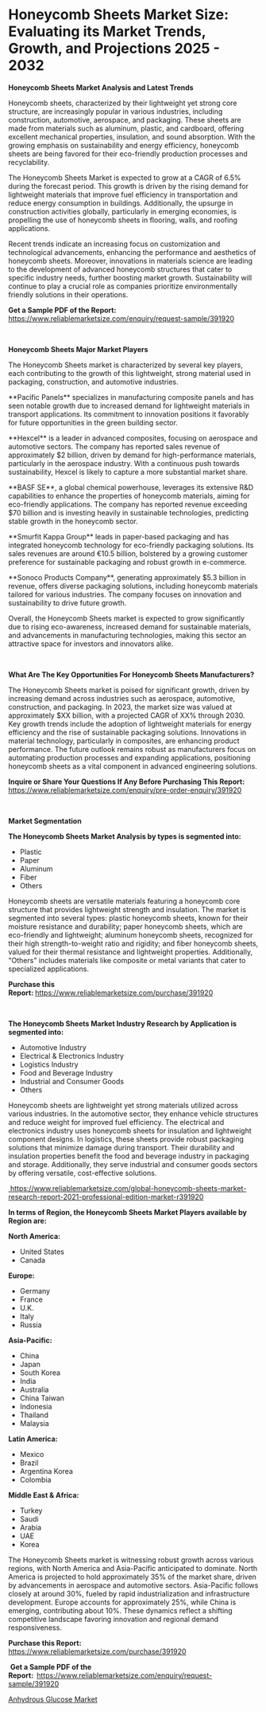 <p><h1>Honeycomb Sheets Market Size: Evaluating its Market Trends, Growth, and Projections 2025 - 2032</h1></p><p><strong>Honeycomb Sheets Market Analysis and Latest Trends</strong></p>
<p><p>Honeycomb sheets, characterized by their lightweight yet strong core structure, are increasingly popular in various industries, including construction, automotive, aerospace, and packaging. These sheets are made from materials such as aluminum, plastic, and cardboard, offering excellent mechanical properties, insulation, and sound absorption. With the growing emphasis on sustainability and energy efficiency, honeycomb sheets are being favored for their eco-friendly production processes and recyclability.</p><p>The Honeycomb Sheets Market is expected to grow at a CAGR of 6.5% during the forecast period. This growth is driven by the rising demand for lightweight materials that improve fuel efficiency in transportation and reduce energy consumption in buildings. Additionally, the upsurge in construction activities globally, particularly in emerging economies, is propelling the use of honeycomb sheets in flooring, walls, and roofing applications. </p><p>Recent trends indicate an increasing focus on customization and technological advancements, enhancing the performance and aesthetics of honeycomb sheets. Moreover, innovations in materials science are leading to the development of advanced honeycomb structures that cater to specific industry needs, further boosting market growth. Sustainability will continue to play a crucial role as companies prioritize environmentally friendly solutions in their operations.</p></p>
<p><strong>Get a Sample PDF of the Report:&nbsp;</strong> <a href="https://www.reliablemarketsize.com/enquiry/request-sample/391920?utm_campaign=2281&utm_medium=2&utm_source=Github&utm_content=ia&utm_term=29032025&utm_id=honeycomb-sheets">https://www.reliablemarketsize.com/enquiry/request-sample/391920</a></p>
<p>&nbsp;</p>
<p><strong>Honeycomb Sheets Major Market Players</strong></p>
<p><p>The Honeycomb Sheets market is characterized by several key players, each contributing to the growth of this lightweight, strong material used in packaging, construction, and automotive industries. </p><p>**Pacific Panels** specializes in manufacturing composite panels and has seen notable growth due to increased demand for lightweight materials in transport applications. Its commitment to innovation positions it favorably for future opportunities in the green building sector.</p><p>**Hexcel** is a leader in advanced composites, focusing on aerospace and automotive sectors. The company has reported sales revenue of approximately $2 billion, driven by demand for high-performance materials, particularly in the aerospace industry. With a continuous push towards sustainability, Hexcel is likely to capture a more substantial market share.</p><p>**BASF SE**, a global chemical powerhouse, leverages its extensive R&D capabilities to enhance the properties of honeycomb materials, aiming for eco-friendly applications. The company has reported revenue exceeding $70 billion and is investing heavily in sustainable technologies, predicting stable growth in the honeycomb sector.</p><p>**Smurfit Kappa Group** leads in paper-based packaging and has integrated honeycomb technology for eco-friendly packaging solutions. Its sales revenues are around €10.5 billion, bolstered by a growing customer preference for sustainable packaging and robust growth in e-commerce.</p><p>**Sonoco Products Company**, generating approximately $5.3 billion in revenue, offers diverse packaging solutions, including honeycomb materials tailored for various industries. The company focuses on innovation and sustainability to drive future growth.</p><p>Overall, the Honeycomb Sheets market is expected to grow significantly due to rising eco-awareness, increased demand for sustainable materials, and advancements in manufacturing technologies, making this sector an attractive space for investors and innovators alike.</p></p>
<p>&nbsp;</p>
<p><strong>What Are The Key Opportunities For Honeycomb Sheets Manufacturers?</strong></p>
<p><p>The Honeycomb Sheets market is poised for significant growth, driven by increasing demand across industries such as aerospace, automotive, construction, and packaging. In 2023, the market size was valued at approximately $XX billion, with a projected CAGR of XX% through 2030. Key growth trends include the adoption of lightweight materials for energy efficiency and the rise of sustainable packaging solutions. Innovations in material technology, particularly in composites, are enhancing product performance. The future outlook remains robust as manufacturers focus on automating production processes and expanding applications, positioning honeycomb sheets as a vital component in advanced engineering solutions.</p></p>
<p><strong>Inquire or Share Your Questions If Any Before Purchasing This Report:</strong> <a href="https://www.reliablemarketsize.com/enquiry/pre-order-enquiry/391920?utm_campaign=2281&utm_medium=2&utm_source=Github&utm_content=ia&utm_term=29032025&utm_id=honeycomb-sheets">https://www.reliablemarketsize.com/enquiry/pre-order-enquiry/391920</a></p>
<p>&nbsp;</p>
<p><strong>Market Segmentation</strong></p>
<p><strong>The Honeycomb Sheets Market Analysis by types is segmented into:</strong></p>
<p><ul><li>Plastic</li><li>Paper</li><li>Aluminum</li><li>Fiber</li><li>Others</li></ul></p>
<p><p>Honeycomb sheets are versatile materials featuring a honeycomb core structure that provides lightweight strength and insulation. The market is segmented into several types: plastic honeycomb sheets, known for their moisture resistance and durability; paper honeycomb sheets, which are eco-friendly and lightweight; aluminum honeycomb sheets, recognized for their high strength-to-weight ratio and rigidity; and fiber honeycomb sheets, valued for their thermal resistance and lightweight properties. Additionally, "Others" includes materials like composite or metal variants that cater to specialized applications.</p></p>
<p><strong>Purchase this Report:&nbsp;</strong><a href="https://www.reliablemarketsize.com/purchase/391920?utm_campaign=2281&utm_medium=2&utm_source=Github&utm_content=ia&utm_term=29032025&utm_id=honeycomb-sheets">https://www.reliablemarketsize.com/purchase/391920</a></p>
<p>&nbsp;</p>
<p><strong>The Honeycomb Sheets Market Industry Research by Application is segmented into:</strong></p>
<p><ul><li>Automotive Industry</li><li>Electrical & Electronics Industry</li><li>Logistics Industry</li><li>Food and Beverage Industry</li><li>Industrial and Consumer Goods</li><li>Others</li></ul></p>
<p><p>Honeycomb sheets are lightweight yet strong materials utilized across various industries. In the automotive sector, they enhance vehicle structures and reduce weight for improved fuel efficiency. The electrical and electronics industry uses honeycomb sheets for insulation and lightweight component designs. In logistics, these sheets provide robust packaging solutions that minimize damage during transport. Their durability and insulation properties benefit the food and beverage industry in packaging and storage. Additionally, they serve industrial and consumer goods sectors by offering versatile, cost-effective solutions.</p></p>
<p><a href="https://www.reliablemarketsize.com/global-honeycomb-sheets-market-research-report-2021-professional-edition-market-r391920?utm_campaign=2281&utm_medium=2&utm_source=Github&utm_content=ia&utm_term=29032025&utm_id=honeycomb-sheets">&nbsp;https://www.reliablemarketsize.com/global-honeycomb-sheets-market-research-report-2021-professional-edition-market-r391920</a></p>
<p><strong>In terms of Region, the Honeycomb Sheets Market Players available by Region are:</strong></p>
<p>
    <p> <strong> North America: </strong>
        <ul>
            <li>United States</li>
            <li>Canada</li>
        </ul>
        </p> 
    <p> <strong> Europe: </strong>
        <ul>
            <li>Germany</li>
            <li>France</li>
            <li>U.K.</li>
            <li>Italy</li>
            <li>Russia</li>
        </ul>
        </p> 
    <p> <strong> Asia-Pacific: </strong>
        <ul>
            <li>China</li>
            <li>Japan</li>
            <li>South Korea</li>
            <li>India</li>
            <li>Australia</li>
            <li>China Taiwan</li>
            <li>Indonesia</li>
            <li>Thailand</li>
            <li>Malaysia</li>
        </ul>
        </p> 
    <p> <strong> Latin America: </strong>
        <ul>
            <li>Mexico</li>
            <li>Brazil</li>
            <li>Argentina Korea</li>
            <li>Colombia</li>
        </ul>
        </p> 
    <p> <strong> Middle East & Africa: </strong>
        <ul>
            <li>Turkey</li>
            <li>Saudi</li>
            <li>Arabia</li>
            <li>UAE</li>
            <li>Korea</li>
        </ul>
    </p>
    </p>
<p><p>The Honeycomb Sheets market is witnessing robust growth across various regions, with North America and Asia-Pacific anticipated to dominate. North America is projected to hold approximately 35% of the market share, driven by advancements in aerospace and automotive sectors. Asia-Pacific follows closely at around 30%, fueled by rapid industrialization and infrastructure development. Europe accounts for approximately 25%, while China is emerging, contributing about 10%. These dynamics reflect a shifting competitive landscape favoring innovation and regional demand responsiveness.</p></p>
<p><strong>Purchase this Report: </strong><a href="https://www.reliablemarketsize.com/purchase/391920?utm_campaign=2281&utm_medium=2&utm_source=Github&utm_content=ia&utm_term=29032025&utm_id=honeycomb-sheets">https://www.reliablemarketsize.com/purchase/391920</a></p>
<p>&nbsp;<strong>Get a Sample PDF of the Report:&nbsp;&nbsp;</strong><a href="https://www.reliablemarketsize.com/enquiry/request-sample/391920?utm_campaign=2281&utm_medium=2&utm_source=Github&utm_content=ia&utm_term=29032025&utm_id=honeycomb-sheets">https://www.reliablemarketsize.com/enquiry/request-sample/391920</a></p>
<p><strong></strong></p>
<p><p><a href="https://github.com/ilonaenterline65/Market-Research-Report-List-1/blob/main/anhydrous-glucose-market.md?utm_campaign=2281&utm_medium=2&utm_source=Github&utm_content=ia&utm_term=29032025&utm_id=honeycomb-sheets">Anhydrous Glucose Market</a></p></p>